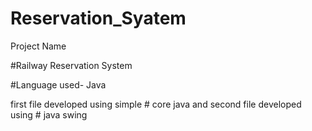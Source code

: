 # Reservation_Syatem

Project Name

#Railway Reservation System

#Language used- 
Java

first file developed using simple # core java 
and second file developed using # java swing



